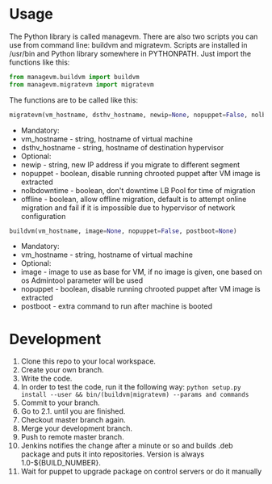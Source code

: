 # Usage

The Python library is called managevm.  There are also two scripts you can
use from command line: buildvm and migratevm.  Scripts are installed in
/usr/bin and Python library somewhere in PYTHONPATH. Just import the functions
like this:

```python
from managevm.buildvm import buildvm
from managevm.migratevm import migratevm
```

The functions are to be called like this:

```python
migratevm(vm_hostname, dsthv_hostname, newip=None, nopuppet=False, nolbdowntime=False, offline=False)
```

* Mandatory:
 * vm_hostname - string, hostname of virtual machine
 * dsthv_hostname - string, hostname of destination hypervisor
* Optional:
 * newip - string, new IP address if you migrate to different segment
 * nopuppet - boolean, disable running chrooted puppet after VM image is extracted
 * nolbdowntime - boolean, don't downtime LB Pool for time of migration
 * offline - boolean, allow offline migration, default is to attempt online migration and fail if it is impossible due to hypervisor of network configuration

```python
buildvm(vm_hostname, image=None, nopuppet=False, postboot=None)
```

* Mandatory:
 * vm_hostname - string, hostname of virtual machine
* Optional:
 * image - image to use as base for VM, if no image is given, one based on os Admintool parameter will be used
 * nopuppet - boolean, disable running chrooted puppet after VM image is extracted
 * postboot - extra command to run after machine is booted

# Development

1. Clone this repo to your local workspace.
2. Create your own branch.
1. Write the code.
2. In order to test the code, run it the following way:
   `python setup.py install --user && bin/(buildvm|migratevm) --params and commands`
3. Commit to your branch.
4. Go to 2.1. until you are finished.
3. Checkout master branch again.
4. Merge your development branch.
5. Push to remote master branch.
6. Jenkins notifies the change after a minute or so and builds .deb package
   and puts it into repositories. Version is always 1.0-${BUILD_NUMBER}.
7. Wait for puppet to upgrade package on control servers or do it manually
